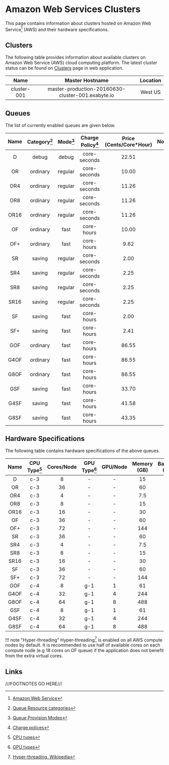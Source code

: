 # Amazon Web Services Clusters

This page contains information about clusters hosted on Amazon Web Service[^1] (AWS) and their hardware specifications.

## Clusters

The following table provides information about available clusters on Amazon Web Service (AWS) cloud computing platform. The latest cluster status can be found on <a href="https://platform.exabyte.io/clusters" target="_blank">Clusters</a> page in web application.

| Name        | Master Hostname                                   | Location |
| :---:       | :---:                                             | :---:    |
| cluster-001 | master-production-20160630-cluster-001.exabyte.io | West US  |

## Queues

The list of currently enabled queues are given below.

| Name  | Category[^2] | Mode[^3] | Charge Policy[^4] | Price (Cents/Core*Hour) | Nodes/Job | Max Nodes |
| :---: | :---:        | :---:    | :---:             | :---:                   | :---:     | :---:     |
| D     | debug        | debug    | core-seconds      | 22.51                   | 1         | 10        |
| OR    | ordinary     | regular  | core-seconds      | 10.00                   | 1         | 10        |
| OR4   | ordinary     | regular  | core-seconds      | 11.26                   | 1         | 20        |
| OR8   | ordinary     | regular  | core-seconds      | 11.26                   | 1         | 20        |
| OR16  | ordinary     | regular  | core-seconds      | 11.26                   | 1         | 20        |
| OF    | ordinary     | fast     | core-hours        | 10.00                   | &le;50    | 100       |
| OF+   | ordinary     | fast     | core-hours        | 9.62                    | &le;50    | 10        |
| SR    | saving       | regular  | core-seconds      | 2.00                    | 1         | 10        |
| SR4   | saving       | regular  | core-seconds      | 2.25                    | 1         | 20        |
| SR8   | saving       | regular  | core-seconds      | 2.25                    | 1         | 20        |
| SR16  | saving       | regular  | core-seconds      | 2.25                    | 1         | 20        |
| SF    | saving       | fast     | core-hours        | 2.00                    | &le;50    | 100       |
| SF+   | saving       | fast     | core-hours        | 2.41                    | &le;50    | 10        |
| GOF   | ordinary     | fast     | core-hours        | 86.55                   | &le;50    | 10        |
| G4OF  | ordinary     | fast     | core-hours        | 86.55                   | &le;50    | 10        |
| G8OF  | ordinary     | fast     | core-hours        | 86.55                   | &le;50    | 10        |
| GSF   | saving       | fast     | core-hours        | 33.70                   | &le;50    | 10        |
| G4SF  | saving       | fast     | core-hours        | 41.58                   | &le;50    | 10        |
| G8SF  | saving       | fast     | core-hours        | 43.35                   | &le;50    | 10        |

## Hardware Specifications

The following table contains hardware specifications of the above queues. 

| Name  | CPU Type[^5] | Cores/Node | GPU Type[^6] | GPU/Node | Memory (GB) | Bandwidth (Gbps) |
| :---: | :---:        | :---:      | :---:        | :---:    | :---:       | :---:            |
| D     | c-3          | 8          | -            | -        | 15          | &le;10           |
| OR    | c-3          | 36         | -            | -        | 60          | &le;10           |
| OR4   | c-3          | 4          | -            | -        | 7.5         | &le;10           |
| OR8   | c-3          | 8          | -            | -        | 15          | &le;10           |
| OR16  | c-3          | 16         | -            | -        | 30          | &le;10           |
| OF    | c-3          | 36         | -            | -        | 60          | 10               |
| OF+   | c-3          | 72         | -            | -        | 144         | 25               |
| SR    | c-3          | 36         | -            | -        | 60          | 10               |
| SR4   | c-3          | 4          | -            | -        | 7.5         | &le;10           |
| SR8   | c-3          | 8          | -            | -        | 15          | &le;10           |
| SR16  | c-3          | 16         | -            | -        | 30          | &le;10           |
| SF    | c-3          | 36         | -            | -        | 60          | 10               |
| SF+   | c-3          | 72         | -            | -        | 144         | 25               |
| GOF   | c-4          | 8          | g-1          | 1        | 61          | 10               |
| G4OF  | c-4          | 32         | g-1          | 4        | 244         | 10               |
| G8OF  | c-4          | 64         | g-1          | 8        | 488         | 25               |
| GSF   | c-4          | 8          | g-1          | 1        | 61          | 10               |
| G4SF  | c-4          | 32         | g-1          | 4        | 244         | 10               |
| G8SF  | c-4          | 64         | g-1          | 8        | 488         | 25               |


!!! note "Hyper-threading"
    Hyper-threading[^7] is enabled on all AWS compute nodes by default. It is recommended to use half of available cores on each compute node (e.g 18 cores on OF queue) if the application does not benefit from the extra virtual cores.

## Links

[^1]: [Amazon Web Service](https://aws.amazon.com/)

[^2]: [Queue Resource categories](/infrastructure/resource/category/#resource-categories)

[^3]: [Queue Provision Modes](/infrastructure/resource/category/#provision-modes)

[^4]: [Charge polices](/infrastructure/resource/queues/#charge-policies)

[^5]: [CPU types](overview/#cpu-types)

[^6]: [GPU types](overview/#gpu-types)

[^7]: [Hyper-threading, Wikipedia](https://en.wikipedia.org/wiki/Hyper-threading)

///FOOTNOTES GO HERE///

